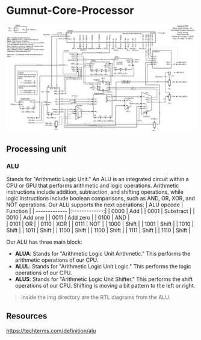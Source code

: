 # Gumnut-Core-Processor
![Gumnut architecture](img/gumnut2_4arch.png)
## Processing unit
### ALU
Stands for "Arithmetic Logic Unit." An ALU is an integrated circuit within a CPU or GPU that performs arithmetic and logic operations. Arithmetic instructions include addition, subtraction, and shifting operations, while logic instructions include boolean comparisons, such as AND, OR, XOR, and NOT operations. Our ALU supports the next operations:
| ALU opcode    | Function      |
| ------------- |:-------------:|
| 0000          | Add           |
| 0001          | Substract     |
| 0010          | Add one       |
| 0011          | Add zero      |
| 0100          | AND           |  
| 0101          | OR            |
| 0110          | XOR           |
| 0111          | NOT           |
| 1000          | Shift         |
| 1001          | Shift         |
| 1010          | Shift         |
| 1011          | Shift         |
| 1100          | Shift         |
| 1100          | Shift         |
| 1111          | Shift         |
| 1110          | Shift         |

Our ALU has three main block:
* **ALUA**: Stands for "Arithmetic Logic Unit Arithmetic." This performs the arithmetic operations of our CPU.
* **ALUL**: Stands for "Arithmetic Logic Unit Logic." This performs the logic operations of our CPU.
* **ALUS**: Stands for "Arithmetic Logic Unit Shifter." This performs the shift operations of our CPU. Shifting is moving a bit pattern to the left or right.
>Inside the img directory are the RTL diagrams from the ALU.

## Resources
https://techterms.com/definition/alu